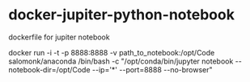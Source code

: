 # docker-jupiter-python-notebook
dockerfile for jupiter notebook


docker run -i -t -p 8888:8888 -v path_to_notebook:/opt/Code salomonk/anaconda /bin/bash -c "/opt/conda/bin/jupyter notebook --notebook-dir=/opt/Code --ip='*' --port=8888 --no-browser"
